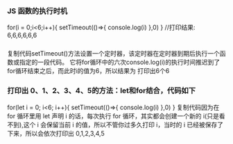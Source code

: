 ###  JS 函数的执行时机
for(i = 0;i<6;i++){
   setTimeout(()=>{
    console.log(i)
},0)
}
//打印结果: 6,6,6,6,6,6
###
复制代码setTimeout()方法设置一个定时器，该定时器在定时器到期后执行一个函数或指定的一段代码。
它将for循环中的六次console.log(i)的执行时间推迟到了for循环结束之后，而此时i的值为6，所以结果为
打印出6个6

### 打印出 0、1、2、3、4、5的方法：let和for结合，代码如下
for(let i = 0; i<6; i++){
  setTimeout(()=>{
    console.log(i)
  },0)
}
复制代码因为在 for 循环里用 let 声明 i 的话，每次执行 for 循环，其实都会创建一个新的 i(只是看不到),这个 i 会保留当前 i 的值，所以不管你过多久打印 i，当时的 i 已经被保存了下来，所以会依次打印出 0,1,2,3,4,5